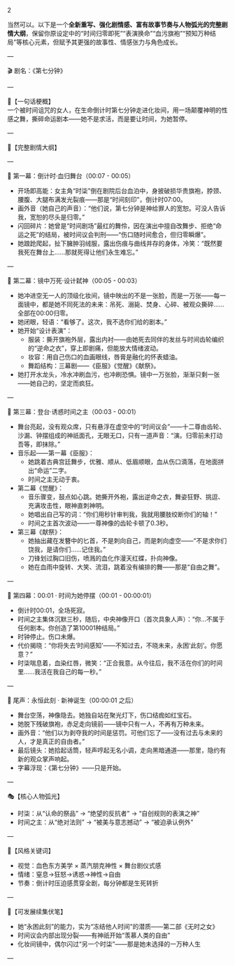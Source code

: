 2 

当然可以。以下是一个**全新重写、强化剧情感、富有故事节奏与人物弧光的完整剧情大纲**，保留你原设定中的“时间归零即死”“表演换命”“血污旗袍”“预知万种结局”等核心元素，但赋予其更强的故事性、情感张力与角色成长。

—

🎬 剧名：《第七分钟》

—

📌【一句话梗概】  
一个被时间诅咒的女人，在生命倒计时第七分钟走进化妆间，用一场颠覆神明的性感之舞，撕碎命运剧本——她不是求活，而是要让时间，为她暂停。

—

📜【完整剧情大纲】

—

🔹 第一幕：倒计时·血归舞台（00:07 - 00:05）

- 开场即高能：女主角“时柒”倒在剧院后台血泊中，身披破损华贵旗袍，脖颈、腰腹、大腿布满发光裂痕——那是“时间刻印”，倒计时07:00。
- 画外音（她自己的声音）：“他们说，第七分钟是神给罪人的宽恕。可没人告诉我，宽恕的尽头是归零。”
- 闪回碎片：她曾是“时间剧场”最红的舞伶，因在演出中擅自改舞步、拒绝“命运之死”的结局，被时间议会判刑——“伤口随时间愈合，但归零瞬爆”。
- 她踉跄爬起，扯下臃肿羽绒服，露出伤痕与曲线并存的身体，冷笑：“既然要我死在舞台上……那就死得让他们永生难忘。”

—

🔹 第二幕：镜中万死·设计弑神（00:05 - 00:03）

- 她冲进空无一人的顶级化妆间，镜中映出的不是一张脸，而是一万张——每一面镜中，都是她不同死法的未来：吊死、溺毙、焚身、心碎、被观众撕碎……全部在00:00归零。
- 她闭眼，轻语：“看够了。这次，我不选你们给的剧本。”
- 她开始“设计表演”：
  - 服装：撕开旗袍外层，露出内衬——由她死去同伴的发丝与时间齿轮编织的“逆命之衣”，穿上即剧痛，但能放大情绪波动。
  - 妆容：用自己伤口的血画眼线，唇膏是融化的怀表蜡油。
  - 舞蹈结构：三幕剧——《臣服》《觉醒》《献祭》。
- 她打开水龙头，冷水冲刷血污，也冲刷恐惧。镜中一万张脸，渐渐只剩一张——她自己的，坚定而疯狂。

—

🔹 第三幕：登台·诱惑时间之主（00:03 - 00:01）

- 舞台亮起，没有观众席，只有悬浮在虚空中的“时间议会”——十二尊由齿轮、沙漏、钟摆组成的神祇面孔，无眼无口，只有一道声音：“演。归零前未打动吾等，即抹除。”
- 音乐起——第一幕《臣服》：
  - 她跳着古典宫廷舞步，优雅、顺从、低眉顺眼，血从伤口滴落，在地面拼出“命运”二字。
  - 时间之主无动于衷。
- 第二幕《觉醒》：
  - 音乐骤变，鼓点如心跳。她撕开外袍，露出逆命之衣，舞姿狂野、挑逗、充满攻击性，眼神直刺神明。
  - 她唱出自己写的词：“你们用秒针审判我，我就用腰肢绞断你们的轴！”
  - 时间之主首次波动——一尊神像的齿轮卡顿了0.3秒。
- 第三幕《献祭》：
  - 她抽出藏在发簪中的匕首，不是刺向自己，而是刺向虚空——“不是求你们饶我，是请你们……记住我。”
  - 刀锋划过胸口旧伤，喷溅的血化作漫天红蝶，扑向神像。
  - 她在血雨中旋转、大笑、流泪，跳着没有编排的舞——那是“自由之舞”。

—

🔹 第四幕：00:01 · 时间为她停摆（00:01 - 00:00:01）

- 倒计时00:01，全场死寂。
- 时间之主集体沉默三秒，随后，中央神像开口（首次具象人声）：“你…不属于任何剧本。你创造了第10001种结局。”
- 时钟停止。伤口未爆。
- 代价揭晓：“你将失去‘时间感知’——不知过去，不晓未来，永困‘此刻’。你愿意？”
- 时柒喘息着，血染红唇，微笑：“正合我意。从今往后，我不活在你们的时间里……我活在我自己的每一秒。”

—

🔹 尾声：永恒此刻 · 新神诞生（00:00:01 之后）

- 舞台空荡，神像隐去。她独自站在聚光灯下，伤口结痂如红宝石。
- 她脱下残破旗袍，赤足走向镜前——镜中只有一人，不再有万种未来。
- 画外音：“他们以为剥夺我的时间是惩罚。可他们忘了——没有过去与未来的人，才是真正的自由者。”
- 最后镜头：她拾起话筒，轻声哼起无名小调，走向黑暗通道——那里，隐约有新的观众掌声响起。
- 字幕浮现：《第七分钟》——只是开始。

—

🎭【核心人物弧光】

- 时柒：从“认命的祭品” → “绝望的反抗者” → “自创规则的表演之神”
- 时间之主：从“绝对法则” → “被美与意志撼动” → “被迫承认例外”

—

🎨【风格关键词】

- 视觉：血色东方美学 × 蒸汽朋克神性 × 舞台剧仪式感
- 情绪：窒息→狂怒→诱惑→神性→自由
- 节奏：倒计时压迫感贯穿全剧，每分钟都是生死转折

—

📌【可发展续集伏笔】

- 她“永困此刻”的能力，实为“冻结他人时间”的潜质——第二部《无时之女》
- 时间议会内部出现分裂——有神祇开始“羡慕人类的自由”
- 化妆间镜中，偶尔闪过“另一个时柒”——那是她未选择的一万种人生

—

